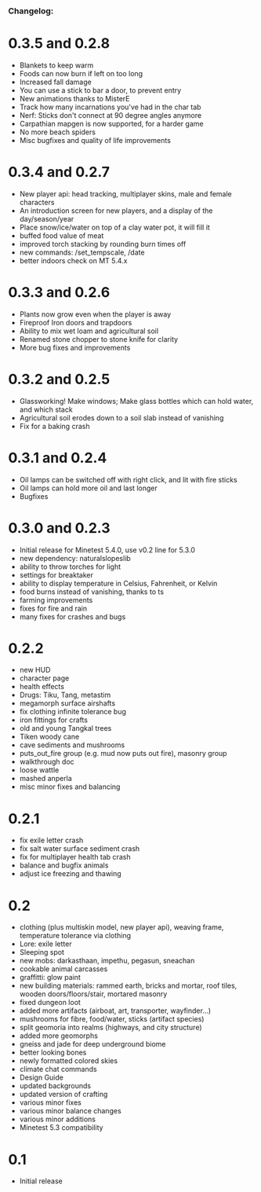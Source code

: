 
### Changelog:

# 0.3.5 and 0.2.8
- Blankets to keep warm
- Foods can now burn if left on too long
- Increased fall damage
- You can use a stick to bar a door, to prevent entry
- New animations thanks to MisterE
- Track how many incarnations you've had in the char tab
- Nerf: Sticks don't connect at 90 degree angles anymore
- Carpathian mapgen is now supported, for a harder game
- No more beach spiders
- Misc bugfixes and quality of life improvements

# 0.3.4 and 0.2.7
- New player api: head tracking, multiplayer skins, male and female characters
- An introduction screen for new players, and a display of the day/season/year
- Place snow/ice/water on top of a clay water pot, it will fill it
- buffed food value of meat
- improved torch stacking by rounding burn times off
- new commands: /set_tempscale, /date
- better indoors check on MT 5.4.x

# 0.3.3 and 0.2.6
- Plants now grow even when the player is away
- Fireproof Iron doors and trapdoors
- Ability to mix wet loam and agricultural soil
- Renamed stone chopper to stone knife for clarity
- More bug fixes and improvements

# 0.3.2 and 0.2.5
- Glassworking! Make windows; Make glass bottles which can hold water, and which stack
- Agricultural soil erodes down to a soil slab instead of vanishing
- Fix for a baking crash

# 0.3.1 and 0.2.4
- Oil lamps can be switched off with right click, and lit with fire sticks
- Oil lamps can hold more oil and last longer
- Bugfixes

# 0.3.0 and 0.2.3
- Initial release for Minetest 5.4.0, use v0.2 line for 5.3.0
- new dependency: naturalslopeslib
- ability to throw torches for light
- settings for breaktaker
- ability to display temperature in Celsius, Fahrenheit, or Kelvin
- food burns instead of vanishing, thanks to ts
- farming improvements
- fixes for fire and rain
- many fixes for crashes and bugs


# 0.2.2
- new HUD
- character page
- health effects
- Drugs: Tiku, Tang, metastim
- megamorph surface airshafts
- fix clothing infinite tolerance bug
- iron fittings for crafts
- old and young Tangkal trees
- Tiken woody cane
- cave sediments and mushrooms
- puts_out_fire group (e.g. mud now puts out fire), masonry group
- walkthrough doc
- loose wattle
- mashed anperla
- misc minor fixes and balancing

# 0.2.1
- fix exile letter crash
- fix salt water surface sediment crash
- fix for multiplayer health tab crash
- balance and bugfix animals
- adjust ice freezing and thawing

# 0.2
- clothing (plus multiskin model, new player api), weaving frame, temperature tolerance via clothing
- Lore: exile letter
- Sleeping spot
- new mobs: darkasthaan, impethu, pegasun, sneachan
- cookable animal carcasses
- graffitti: glow paint
- new building materials: rammed earth, bricks and mortar, roof tiles, wooden doors/floors/stair, mortared masonry
- fixed dungeon loot
- added more artifacts (airboat, art, transporter, wayfinder...)
- mushrooms for fibre, food/water, sticks (artifact species)
- split geomoria into realms (highways, and city structure)
- added more geomorphs
- gneiss and jade for deep underground biome
- better looking bones
- newly formatted colored skies
- climate chat commands
- Design Guide
- updated backgrounds
- updated version of crafting
- various minor fixes
- various minor balance changes
- various minor additions
- Minetest 5.3 compatibility

# 0.1
- Initial release
